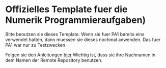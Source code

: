 # Offizielles Template fuer die Numerik Programmieraufgaben)

Bitte benutzen sie dieses Template.
Wenn sie fuer PA1 bereits eins verwendet hatten, dann muessen sie dieses
nochmal anwenden. Das fuer PA1 war nur zu Testzwecken.

Folgen sie den Anleitungen [hier](https://github.com/chriswifn/numprog/)
Wichtig ist, dass sie ihre Nachnamen in dem Namen der Remote Repository benutzen.
